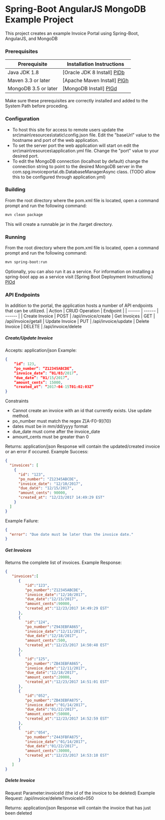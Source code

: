 # Spring-Boot AngularJS MongoDB Example Project

This project creates an example Invoice Portal using Spring-Boot, AngularJS, and MongoDB

### Prerequisites


| Prerequisite | Installation Instructions |
| ------ | ------ |
| Java JDK 1.8 | [Oracle JDK 8 Install] [PlDb] |
| Maven 3.3 or later | [Apache Maven Install] [PlGh] |
| MongoDB 3.5 or later | [MongoDB Install] [PlGd] |
Make sure these prerequisites are correctly installed and added to the System Path before proceding.
### Configuration

* To host this site for access to remote users update the src\main\resources\static\config.json file.
Edit the "baseUrl" value to the hostname and port of the web application.
* To set the server port the web application will start on edit the src\main\resources\application.yml file.
Change the "port" value to your desired port.
* To edit the MongoDB connection (localhost by default) change the connection string to point to the desired MongoDB server in the com.spg.invoiceportal.db.DatabaseManagerAsync class.  (TODO allow this to be configured through application.yml)

### Building

From the root directory where the pom.xml file is located, open a command prompt and run the following command:
```sh
mvn clean package
```

This will create a runnable jar in the /target directory.

### Running

From the root directory where the pom.xml file is located, open a command prompt and run the following command:
```sh
mvn spring-boot:run
```

Optionally, you can also run it as a service.  For information on installing a spring-boot app as a service visit [Spring Boot Deployment Instructions] [PlOd]

### API Endpoints

In addition to the portal, the application hosts a number of API endpoints that can be utilized.
| Action | CRUD Operation | Endpoint |
| ------ | ------ | ------ |
| Create Invoice | POST | /api/invoice/create
| Get Invoices | GET | /api/invoice/getall
| Update Invoice | PUT | /api/invoice/update
| Delete Invoice | DELETE | /api/invoice/delete

##### Create/Update Invoice
Accepts: application/json
Example:
```json
{ 
    “id”:​ ​123, 
    “po_number”:​ ​“Z12345ABCDE”, 
    “invoice_date”:​ ​“01/03/2017”, 
    “due_date”:​ ​“01/15/2017”,
    “amount_cents”:​ ​15000, 
    “created_at”:​ ​“2017-04-15T01:02:03Z” 
}
```
Constraints
* Cannot create an invoice with an id that currently exists.  Use update method.
* po_number must match the regex Z[A-F0-9]{10}
* dates must be in mm/dd/yyyy format
* due_date must come after the invoice_date
* amount_cents must be greater than 0

Returns: application/json
Response will contain the updated/created invoice or an error if occured.
Example Success:
```json
{
  "invoices": [
    {
      "id": "123",
      "po_number": "Z12345ABCDE",
      "invoice_date": "12/10/2017",
      "due_date": "12/15/2017",
      "amount_cents": 90000,
      "created_at": "12/23/2017 14:49:29 EST"
    }
  ]
}
```
Example Failure:
```json
{
  "error": "Due date must be later than the invoice date."
}
```
##### Get Invoices
Returns the complete list of invoices.
Example Response:
```json
{  
   "invoices":[  
      {  
         "id":"123",
         "po_number":"Z12345ABCDE",
         "invoice_date":"12/10/2017",
         "due_date":"12/15/2017",
         "amount_cents":90000,
         "created_at":"12/23/2017 14:49:29 EST"
      },
      {  
         "id":"124",
         "po_number":"Z943EBFA865",
         "invoice_date":"12/11/2017",
         "due_date":"12/18/2017",
         "amount_cents":500,
         "created_at":"12/23/2017 14:50:48 EST"
      },
      {  
         "id":"125",
         "po_number":"ZB43EBFA865",
         "invoice_date":"12/11/2017",
         "due_date":"12/18/2017",
         "amount_cents":20000,
         "created_at":"12/23/2017 14:51:01 EST"
      },
      {  
         "id":"052",
         "po_number":"ZB43EBFA875",
         "invoice_date":"01/14/2017",
         "due_date":"01/22/2017",
         "amount_cents":50000,
         "created_at":"12/23/2017 14:52:59 EST"
      },
      {  
         "id":"054",
         "po_number":"Z443FBFA875",
         "invoice_date":"01/14/2017",
         "due_date":"01/22/2017",
         "amount_cents":30000,
         "created_at":"12/23/2017 14:53:10 EST"
      }
   ]
}
```

##### Delete Invoice
Request Parameter:invoiceId (the id of the invoice to be deleted)
Example Request: /api/invoice/delete?invoiceId=050

Returns: application/json
Response will contain the invoice that has just been deleted

   [PlDb]: <https://docs.oracle.com/javase/8/docs/technotes/guides/install/install_overview.html>
   [PlGh]: <https://maven.apache.org/install.html>
   [PlGd]: <https://docs.mongodb.com/getting-started/shell/installation/>
   [PlOd]: <https://docs.spring.io/spring-boot/docs/current/reference/html/deployment-install.html>
